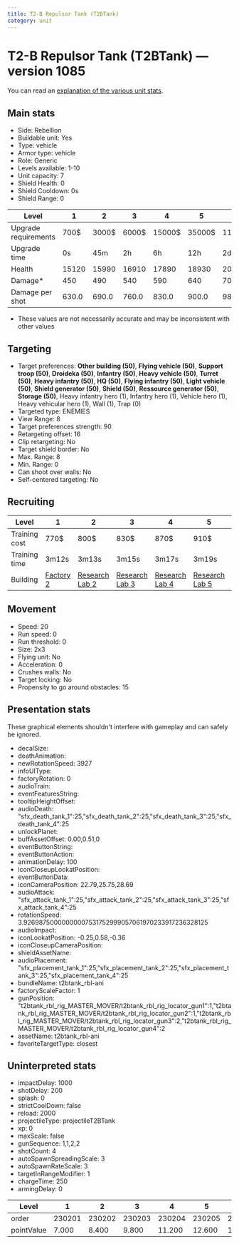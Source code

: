 ```yaml
---
title: T2-B Repulsor Tank (T2BTank)
category: unit
---
```


# T2-B Repulsor Tank (T2BTank) — version 1085

You can read an [explanation  of the various unit stats](unitexplained.md).

## Main stats

  * Side: Rebellion
  * Buildable unit: Yes
  * Type: vehicle
  * Armor type: vehicle
  * Role: Generic
  * Levels available: 1-10
  * Unit capacity: 7
  * Shield Health: 0
  * Shield Cooldown: 0s
  * Shield Range: 0

|Level               |1    |2    |3    |4     |5     |6      |7      |8      |9       |10      |
|--------------------|-----|-----|-----|------|------|-------|-------|-------|--------|--------|
|Upgrade requirements|700$ |3000$|6000$|15000$|35000$|115000$|175000$|350000$|1000000$|2000000$|
|Upgrade time        |0s   |45m  |2h   |6h    |12h   |2d     |3d     |5d     |1w      |1w3d    |
|Health              |15120|15990|16910|17890 |18930 |20040  |21230  |22490  |23830   |25260   |
|Damage*             |450  |490  |540  |590   |640   |700    |770    |850    |940     |1030    |
|Damage per shot     |630.0|690.0|760.0|830.0 |900.0 |980.0  |1260.0 |1390.0 |1530.0  |1680.0  |

* These values are not necessarily accurate and may be inconsistent with other values

## Targeting

  * Target preferences: **Other building (50)**, **Flying vehicle (50)**, **Support troop (50)**, **Droideka (50)**, **Infantry (50)**, **Heavy vehicle (50)**, **Turret (50)**, **Heavy infantry (50)**, **HQ (50)**, **Flying infantry (50)**, **Light vehicle (50)**, **Shield generator (50)**, **Shield (50)**, **Ressource generator (50)**, **Storage (50)**, Heavy infantry hero (1), Infantry hero (1), Vehicle hero (1), Heavy vehicular hero (1), Wall (1), Trap (0)
  * Targeted type: ENEMIES
  * View Range: 8
  * Target preferences strength: 90
  * Retargeting offset: 16
  * Clip retargeting: No
  * Target shield border: No
  * Max. Range: 8
  * Min. Range: 0
  * Can shoot over walls: No
  * Self-centered targeting: No

## Recruiting

|Level        |1                             |2                                     |3                                     |4                                     |5                                     |6                                     |7                                     |8                                     |9                                     |10                                     |
|-------------|------------------------------|--------------------------------------|--------------------------------------|--------------------------------------|--------------------------------------|--------------------------------------|--------------------------------------|--------------------------------------|--------------------------------------|---------------------------------------|
|Training cost|770$                          |800$                                  |830$                                  |870$                                  |910$                                  |1050$                                 |1190$                                 |1400$                                 |1470$                                 |1610$                                  |
|Training time|3m12s                         |3m13s                                 |3m15s                                 |3m17s                                 |3m19s                                 |3m22s                                 |3m25s                                 |3m28s                                 |3m32s                                 |3m36s                                  |
|Building     |[Factory 2](rebelFactory.html)|[Research Lab 2](rebelOffenseLab.html)|[Research Lab 3](rebelOffenseLab.html)|[Research Lab 4](rebelOffenseLab.html)|[Research Lab 5](rebelOffenseLab.html)|[Research Lab 6](rebelOffenseLab.html)|[Research Lab 7](rebelOffenseLab.html)|[Research Lab 8](rebelOffenseLab.html)|[Research Lab 9](rebelOffenseLab.html)|[Research Lab 10](rebelOffenseLab.html)|

## Movement

  * Speed: 20
  * Run speed: 0
  * Run threshold: 0
  * Size: 2x3
  * Flying unit: No
  * Acceleration: 0
  * Crushes walls: No
  * Target locking: No
  * Propensity to go around obstacles: 15

## Presentation stats

These graphical elements shouldn't interfere with gameplay and can safely be ignored.

  * decalSize: 
  * deathAnimation: 
  * newRotationSpeed: 3927
  * infoUIType: 
  * factoryRotation: 0
  * audioTrain: 
  * eventFeaturesString: 
  * tooltipHeightOffset: 
  * audioDeath: "sfx_death_tank_1":25,"sfx_death_tank_2":25,"sfx_death_tank_3":25,"sfx_death_tank_4":25
  * unlockPlanet: 
  * buffAssetOffset: 0.00,0.51,0
  * eventButtonString: 
  * eventButtonAction: 
  * animationDelay: 100
  * iconCloseupLookatPosition: 
  * eventButtonData: 
  * iconCameraPosition: 22.79,25.75,28.69
  * audioAttack: "sfx_attack_tank_1":25,"sfx_attack_tank_2":25,"sfx_attack_tank_3":25,"sfx_attack_tank_4":25
  * rotationSpeed: 3.92698750000000007531752999057061970233917236328125
  * audioImpact: 
  * iconLookatPosition: -0.25,0.58,-0.36
  * iconCloseupCameraPosition: 
  * shieldAssetName: 
  * audioPlacement: "sfx_placement_tank_1":25,"sfx_placement_tank_2":25,"sfx_placement_tank_3":25,"sfx_placement_tank_4":25
  * bundleName: t2btank_rbl-ani
  * factoryScaleFactor: 1
  * gunPosition: "t2btank_rbl_rig_MASTER_MOVER/t2btank_rbl_rig_locator_gun1":1,"t2btank_rbl_rig_MASTER_MOVER/t2btank_rbl_rig_locator_gun2":1,"t2btank_rbl_rig_MASTER_MOVER/t2btank_rbl_rig_locator_gun3":2,"t2btank_rbl_rig_MASTER_MOVER/t2btank_rbl_rig_locator_gun4":2
  * assetName: t2btank_rbl-ani
  * favoriteTargetType: closest

## Uninterpreted stats

  * impactDelay: 1000
  * shotDelay: 200
  * splash: 0
  * strictCoolDown: false
  * reload: 2000
  * projectileType: projectileT2BTank
  * xp: 0
  * maxScale: false
  * gunSequence: 1,1,2,2
  * shotCount: 4
  * autoSpawnSpreadingScale: 3
  * autoSpawnRateScale: 3
  * targetInRangeModifier: 1
  * chargeTime: 250
  * armingDelay: 0

|Level     |1     |2     |3     |4     |5     |6     |7     |8     |9     |10    |
|----------|------|------|------|------|------|------|------|------|------|------|
|order     |230201|230202|230203|230204|230205|230206|230207|230208|230209|230210|
|pointValue|7.000 |8.400 |9.800 |11.200|12.600|14.000|15.400|16.800|18.200|21.000|

